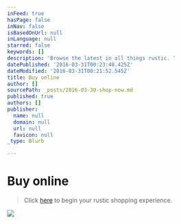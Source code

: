 ```yaml
---
inFeed: true
hasPage: false
inNav: false
isBasedOnUrl: null
inLanguage: null
starred: false
keywords: []
description: 'Browse the latest in all things rustic. '
datePublished: '2016-03-31T00:23:48.425Z'
dateModified: '2016-03-31T00:21:52.545Z'
title: Buy online
author: []
sourcePath: _posts/2016-03-30-shop-now.md
published: true
authors: []
publisher:
  name: null
  domain: null
  url: null
  favicon: null
_type: Blurb

---
```

# Buy online

> Click [here][0] to begin your rustic shopping experience.

![](https://the-grid-user-content.s3-us-west-2.amazonaws.com/4882414d-e504-45cd-89a3-37175d2bdac9.jpg)

[0]: http://www.therusticshop.com/?store=LonestarRusticSupply